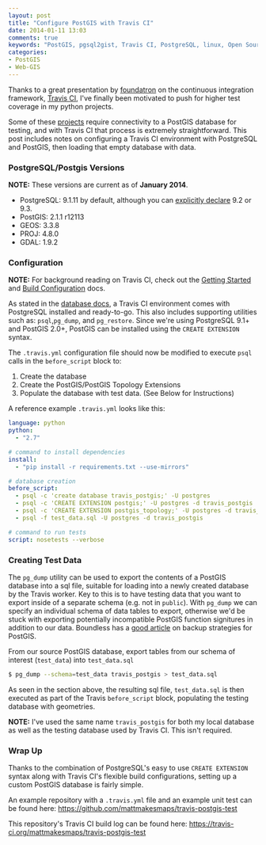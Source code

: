 ```yaml
---
layout: post
title: "Configure PostGIS with Travis CI"
date: 2014-01-11 13:03
comments: true
keywords: "PostGIS, pgsql2gist, Travis CI, PostgreSQL, linux, Open Source, GIS, psycopg2, unit test, nosetests"
categories: 
- PostGIS
- Web-GIS
---
```

Thanks to a great presentation by [foundatron](https://github.com/foundatron) on the continuous
integration framework, [Travis CI](https://travis-ci.org), I've finally been motivated to push
for higher test coverage in my python projects.

Some of these [projects](https://github.com/mattmakesmaps/pgsql2gist) require connectivity to a
PostGIS database for testing, and with Travis CI that process is extremely straightforward.
This post includes notes on configuring a Travis CI environment with PostgreSQL and PostGIS, then
loading that empty database with data.

### PostgreSQL/Postgis Versions
**NOTE:** These versions are current as of **January 2014**.

* PostgreSQL: 9.1.11 by default, although you can [explicitly declare](http://about.travis-ci.org/blog/2013-11-29-PostgreSQLql-92-93-now-available/) 9.2 or 9.3.
* PostGIS: 2.1.1 r12113
* GEOS: 3.3.8
* PROJ: 4.8.0
* GDAL: 1.9.2
<!-- more -->
### Configuration

**NOTE:** For background reading on Travis CI, check out the [Getting Started](http://about.travis-ci.org/docs/user/getting-started/) and [Build Configuration](http://about.travis-ci.org/docs/user/build-configuration/) docs.

As stated in the [database docs](http://about.travis-ci.org/docs/user/database-setup/#PostgreSQLQL),
a Travis CI environment comes with PostgreSQL installed and ready-to-go. This also includes supporting
utilities such as: `psql`,`pg_dump`, and `pg_restore`. Since we're using PostgreSQL 9.1+ and PostGIS 2.0+,
PostGIS can be installed using the `CREATE EXTENSION` syntax.

The `.travis.yml` configuration file should now be modified to execute `psql` calls in the
`before_script` block to:

1. Create the database
2. Create the PostGIS/PostGIS Topology Extensions
3. Populate the database with test data. (See Below for Instructions)

A reference example `.travis.yml` looks like this:

```yml
language: python
python:
  - "2.7"

# command to install dependencies
install:
  - "pip install -r requirements.txt --use-mirrors"

# database creation
before_script:
  - psql -c 'create database travis_postgis;' -U postgres
  - psql -c 'CREATE EXTENSION postgis;' -U postgres -d travis_postgis
  - psql -c 'CREATE EXTENSION postgis_topology;' -U postgres -d travis_postgis
  - psql -f test_data.sql -U postgres -d travis_postgis

# command to run tests
script: nosetests --verbose
```

### Creating Test Data

The `pg_dump` utility can be used to export the contents of a PostGIS database into a sql file,
suitable for loading into a newly created database by the Travis worker. Key to this is to have testing
data that you want to export inside of a separate schema (e.g. not in `public`). With `pg_dump` we can
specify an individual schema of data tables to export, otherwise we'd be stuck with exporting potentially
incompatible PostGIS function signitures in addition to our data. Boundless has a 
[good article](http://workshops.boundlessgeo.com/postgis-intro/backup.html) on backup strategies for PostGIS.

From our source PostGIS database, export tables from our schema of interest (`test_data`) into `test_data.sql`

``` bash
$ pg_dump --schema=test_data travis_postgis > test_data.sql
```

As seen in the section above, the resulting sql file, `test_data.sql` is then executed as part of the
Travis `before_script` block, populating the testing database with geometries.

**NOTE:** I've used the same name `travis_postgis` for both my local database as well as the testing
database used by Travis CI. This isn't required. 

### Wrap Up

Thanks to the combination of PostgreSQL's easy to use `CREATE EXTENSION` syntax along with Travis CI's flexible build configurations, setting up a custom PostGIS database is fairly simple.

An example repository with a `.travis.yml` file and an example unit test can be found here: https://github.com/mattmakesmaps/travis-postgis-test

This repository's Travis CI build log can be found here: https://travis-ci.org/mattmakesmaps/travis-postgis-test

